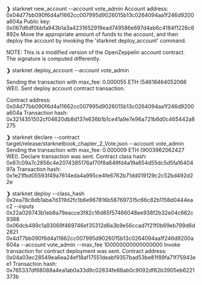 ❯ starknet new_account --account vote_admin
Account address: 0x04d77bb090f6d4a11662cc007995d9026015b13c0264094aa1f246d9200a604a
Public key: 0x067d6df0bbfa943b1a3a4231652919ead749586e697d4ab6c4184f1226c6892e
Move the appropriate amount of funds to the account, and then deploy the account
by invoking the 'starknet deploy_account' command.

NOTE: This is a modified version of the OpenZeppelin account contract. The signature is computed
differently.

❯ starknet deploy_account --account vote_admin

Sending the transaction with max_fee: 0.000055 ETH (54618464052066 WEI).
Sent deploy account contract transaction.

Contract address: 0x04d77bb090f6d4a11662cc007995d9026015b13c0264094aa1f246d9200a604a
Transaction hash: 0x3214351502cf04620db8d137e636b1b1ce41a9e7e96a721b6d0c465442a8275

❯ starknet declare --contract target/release/starknetbook_chapter_2_Vote.json --account vote_admin
Sending the transaction with max_fee: 0.000009 ETH (9003962062427 WEI).
Declare transaction was sent.
Contract class hash: 0x67c09a7c2856c4e2074385176af70f8a649fd4a19a654d55dc5d5fa1640497a
Transaction hash: 0x1e21fbd05593f49a7614eda4a995ce4fe6762b71dd019129c2c52bd492d22e

❯ starknet deploy --class_hash 0x2ea78c8db1aba7d319d2fc1b6e967816b587697315c66c82b1158d0444eac2 --inputs 0x22a026743b1eb8a79eacce3f82c16d85f57466048ee938f2b32e04c662c9388 0x06dcb489c1a93069f469746ef35312d6a3b9e56ccad7f21f0b69eb799d6d2821 0x4d77bb090f6d4a11662cc007995d9026015b13c0264094aa1f246d9200a604a --account vote_admin --max_fee 100000000000000000
Invoke transaction for contract deployment was sent.
Contract address: 0x04a03ec28549ea6ea24ef18af17551deabf9357bad53be81f89fa71f75943ee1
Transaction hash: 0x765337df68088a4ea1ab0a33d9c02834fe88ab0c9092df62b3905eb6221373b


